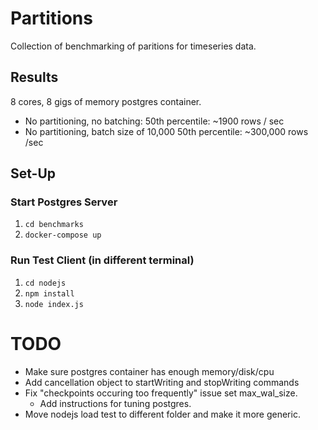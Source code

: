 # Partitions

Collection of benchmarking of paritions for timeseries data.

## Results
8 cores, 8 gigs of memory postgres container.

- No partitioning, no batching: 50th percentile: ~1900 rows / sec
- No partitioning, batch size of 10,000 50th percentile: ~300,000 rows /sec

## Set-Up

### Start Postgres Server
1. `cd benchmarks`
2. `docker-compose up`

### Run Test Client (in different terminal)
1. `cd nodejs`
2. `npm install`
3. `node index.js`

# TODO
- Make sure postgres container has enough memory/disk/cpu
- Add cancellation object to startWriting and stopWriting commands
- Fix "checkpoints occuring too frequently" issue set max_wal_size.
    - Add instructions for tuning postgres.
- Move nodejs load test to different folder and make it more generic.